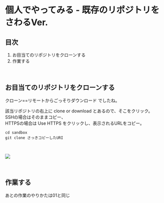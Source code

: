 # 個人でやってみる - 既存のリポジトリをさわるVer.

## 目次
1. お目当てのリポジトリをクローンする
1. 作業する

<br>

## お目当てのリポジトリをクローンする
クローン==リモートからごっそりダウンロード でしたね。

該当リポジトリの右上に clone or download とあるので、そこをクリック。  
SSHの場合はそのままコピー、  
HTTPSの場合は Use HTTPS をクリックし、表示されるURLをコピー。

```
cd sandbox
git clone さっきコピーしたURI
```

<br>

![](https://i.imgur.com/JNNp2Lg.png)

<br>

## 作業する
あとの作業のやりかたは01と同じ
